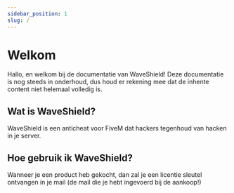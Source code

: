 ```yaml
---
sidebar_position: 1
slug: /
---
```


# Welkom

Hallo, en welkom bij de documentatie van WaveShield!
Deze documentatie is nog steeds in onderhoud, dus houd er rekening mee dat de inhente content niet helemaal volledig is.

## Wat is WaveShield?

WaveShield is een anticheat voor FiveM dat hackers tegenhoud van hacken in je server.

## Hoe gebruik ik WaveShield?

Wanneer je een product heb gekocht, dan zal je een licentie sleutel ontvangen in je mail (de mail die je hebt ingevoerd bij de aankoop!)